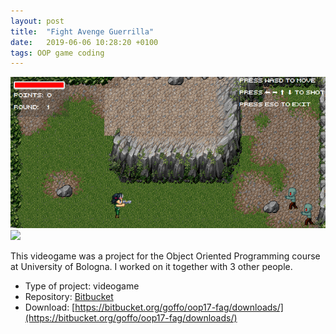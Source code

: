 ```yaml
---
layout: post
title:  "Fight Avenge Guerrilla"
date:   2019-06-06 10:28:20 +0100
tags: OOP game coding
---
```


<img src="/assets/images/fag-screen.png" />
<img src="/assets/videos/hand-animation.gif" />

This videogame was a project for the Object Oriented Programming course at
University of Bologna. 
I worked on it together with 3 other people.

* Type of project: videogame
* Repository: [Bitbucket](https://bitbucket.org/goffo/oop17-fag/src/master/src/main/resources/assets/)
* Download: [https://bitbucket.org/goffo/oop17-fag/downloads/](https://bitbucket.org/goffo/oop17-fag/downloads/)

